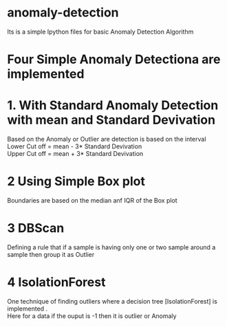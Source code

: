# anomaly-detection
Its is a simple Ipython files for basic Anomaly Detection Algorithm 
# Four Simple Anomaly Detectiona are implemented <br>
# 1. With Standard Anomaly Detection with mean and Standard Devivation <br>
Based on the Anomaly or Outlier are detection is based on the interval <br>
Lower Cut off  = mean - 3* Standard Devivation <br>
Upper Cut off = mean + 3* Standard Devivation <br>

# 2 Using Simple Box plot <br>
Boundaries are based on the median anf IQR of the Box plot

# 3 DBScan <br>
Defining a rule that if a sample is having only one or two sample around a sample then group it as Outlier <br>

# 4 IsolationForest <br>
One technique of finding outliers where a decision tree [IsolationForest]  is implemented .<br>
Here for a data if the ouput is -1 then it is outlier or Anomaly

